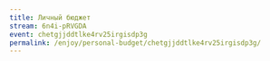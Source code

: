 ```yaml
---
title: Личный бюджет
stream: 6n4i-pRVGDA
event: chetgjjddtlke4rv25irgisdp3g
permalink: /enjoy/personal-budget/chetgjjddtlke4rv25irgisdp3g/
---
```

